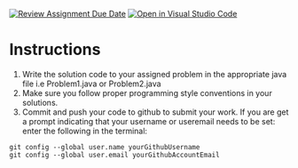 [![Review Assignment Due Date](https://classroom.github.com/assets/deadline-readme-button-24ddc0f5d75046c5622901739e7c5dd533143b0c8e959d652212380cedb1ea36.svg)](https://classroom.github.com/a/IaiCEj8a)
[![Open in Visual Studio Code](https://classroom.github.com/assets/open-in-vscode-718a45dd9cf7e7f842a935f5ebbe5719a5e09af4491e668f4dbf3b35d5cca122.svg)](https://classroom.github.com/online_ide?assignment_repo_id=14937101&assignment_repo_type=AssignmentRepo)
# Instructions

1. Write the solution code to your assigned problem in the appropriate java file i.e Problem1.java or Problem2.java
2. Make sure you follow proper programming style conventions in your solutions.
3. Commit and push your code to github to submit your work.  If you are get a prompt indicating that your username or useremail needs to be set: enter the following in the terminal:

```
git config --global user.name yourGithubUsername
git config --global user.email yourGithubAccountEmail
```

